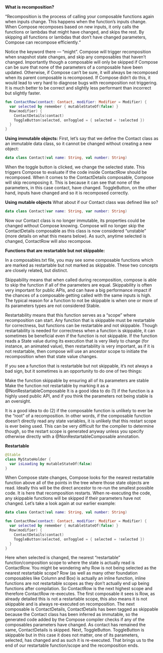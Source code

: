 **What is recomposition?**

“Recomposition is the process of calling your composable functions again when inputs change. This happens when the function’s inputs change. When Compose recomposes based on new inputs, it only calls the functions or lambdas that might have changed, and skips the rest. By skipping all functions or lambdas that don’t have changed parameters, Compose can recompose efficiently.“

Notice the keyword there — “might”. Compose will trigger recomposition when snapshot state changes, and skip any composables that haven’t changed. Importantly though a composable will only be skipped if Compose can be sure that none of the parameters of a composable have been updated. Otherwise, if Compose can’t be sure, it will always be recomposed when its parent composable is recomposed. If Compose didn’t do this, it would lead to very hard to diagnose bugs with recomposition not triggering. It is much better to be correct and slightly less performant than incorrect but slightly faster.
```kt
fun ContactRow(contact: Contact, modifier: Modifier = Modifier) {
  var selected by remember { mutableStateOf(false) }
  Row(modifier) {
    ContactDetails(contact)
    ToggleButton(selected, onToggled = { selected = !selected })
  }
}
```
**Using immutable objects:**
First, let’s say that we define the Contact class as an immutable data class, so it cannot be changed without creating a new object:
```kt
data class Contact(val name: String, val number: String)
```

When the toggle button is clicked, we change the selected state. This triggers Compose to evaluate if the code inside ContactRow should be recomposed. When it comes to the ContactDetails composable, Compose will skip recomposing it. This is because it can see that none of the parameters, in this case contact, have changed. ToggleButton, on the other hand, inputs have changed and so it is recomposed correctly.

**Using mutable objects**
What about if our Contact class was defined like so?

```kt
data class Contact(var name: String, var number: String)
```
Now our Contact class is no longer immutable, its properties could be changed without Compose knowing. Compose will no longer skip the ContactDetails composable as this class is now considered “unstable” (more details on what this means below). As such, anytime selected is changed, ContactRow will also recompose.



**Functions that are restartable but not skippable:**

In a composables.txt file, you may see some composable functions which are marked as restartable but not marked as skippable. These two concepts are closely related, but distinct.

Skippability means that when called during recomposition, compose is able to skip the function if all of the parameters are equal. Skippability is often very important for public APIs, and can have a big performance impact if the chances of a composable getting called with the same inputs is high. The typical reason for a function to not be skippable is when one or more of its parameters types are not considered Stable.

Restartability means that this function serves as a “scope” where recomposition can start. Any function that is skippable must be restartable for correctness, but functions can be restartable and not skippable. Though restartability is needed for correctness when a function is skippable, it can sometimes be beneficial even if the function is not skippable. If the function reads a State value during its execution that is very likely to change (for instance, an animated value), then restartability is very important, as if it is not restartable, then compose will use an ancestor scope to initiate the recomposition when that state value changes.

If you see a function that is restartable but not skippable, it’s not always a bad sign, but it sometimes is an opportunity to do one of two things:

Make the function skippable by ensuring all of its parameters are stable
Make the function not restartable by marking it as a @NonRestartableComposable
It is a good idea to do (1) if the function is a highly used public API, and if you think the parameters not being stable is an oversight.

It is a good idea to do (2) if the composable function is unlikely to ever be the “root” of a recomposition. In other words, if the composable function doesn’t directly read any state variables, it is unlikely that this restart scope is ever being used. This can be very difficult for the compiler to determine though, so the restart scope is generated anyway unless you specify otherwise directly with a @NonRestartableComposable annotation.



**Restartable**
```kt
@Stable
class MyStateHolder {
  var isLoading by mutableStateOf(false)
}
```
When Compose state changes, Compose looks for the nearest restartable function above all of the points in the tree where those state objects are read. Ideally this will be the direct ancestor to re-run the smallest possible code. It is here that recomposition restarts. When re-executing the code, any skippable functions will be skipped if their parameters have not changed. Let’s take a look again at our earlier example:
```kt
data class Contact(val name: String, val number: String)

fun ContactRow(contact: Contact, modifier: Modifier = Modifier) {
  var selected by remember { mutableStateOf(false) }
  Row(modifier) {
    ContactDetails(contact)
    ToggleButton(selected, onToggled = { selected = !selected })
  }
}
```
Here when selected is changed, the nearest “restartable” function/composition scope to where the state is actually read is ContactRow. You might be wondering why Row is not being selected as the nearest restartable scope? Row (as well as many other foundation composables like Column and Box) is actually an inline function, inline functions are not restartable scopes as they don’t actually end up being functions after compilation. So ContactRow is the next highest scope and therefore ContactRow re-executes. The first composable it sees is Row, as already detailed this is not a restartable scope, this also means it is not skippable and is always re-executed on recomposition. The next composable is ContactDetails, ContactDetails has been tagged as skippable because the Contact class has been inferred as immutable, so the generated code added by the Compose compiler checks if any of the composables parameters have changed. As contact has remained the same, ContactDetails is skipped. Next, ToggleButton. ToggleButton is skippable but in this case it does not matter, one of its parameters, selected, has changed and as such it is re-executed. That brings us to the end of our restartable function/scope and the recomposition ends.
